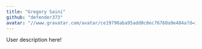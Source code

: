 ```yaml
---
title: "Gregory Saini"
github: "defender373"
avatar: "//www.gravatar.com/avatar/ce19790aba95add0c0ec76760a9e484a?d=identicon"
---
```


User description here!

